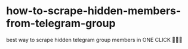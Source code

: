 # how-to-scrape-hidden-members-from-telegram-group
best way to scrape hidden telegram group members in ONE CLICK 💎💎💎
